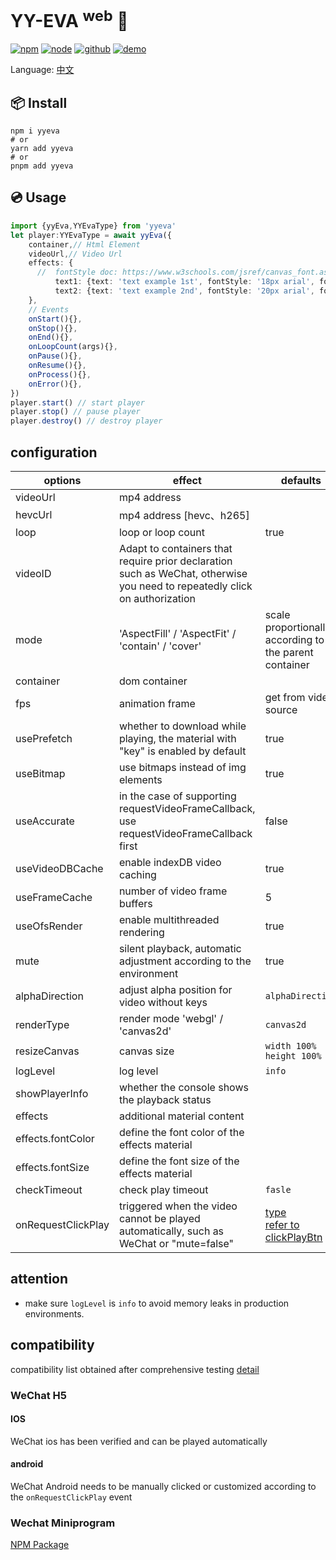 # YY-EVA <sup>web</sup> 🎁
<a href="https://www.npmjs.com/package/yyeva"><img src="https://img.shields.io/npm/v/yyeva.svg" alt="npm"></a>
<a href="https://emp2.netlify.app"><img src="https://img.shields.io/node/v/yyeva.svg" alt="node"></a>
<a href="https://github.com/yylive/YYEVA-Web"><img src="https://img.shields.io/badge/github-YYEVA-blue" alt="github"></a>
<a href="https://yyeva.netlify.app/"><img src="https://img.shields.io/badge/demo-YYEVA-black" alt="demo"></a>

Language: [中文](./README.md)

## 📦 Install
```shell
npm i yyeva
# or
yarn add yyeva
# or
pnpm add yyeva
```
## 💿 Usage
```typescript
import {yyEva,YYEvaType} from 'yyeva'
let player:YYEvaType = await yyEva({
	container,// Html Element
	videoUrl,// Video Url
	effects: {
	  //  fontStyle doc: https://www.w3schools.com/jsref/canvas_font.asp
          text1: {text: 'text example 1st', fontStyle: '18px arial', fontColor: '#ff0000'},
          text2: {text: 'text example 2nd', fontStyle: '20px arial', fontColor: 'green'},
	},
	// Events
	onStart(){},
	onStop(){},
	onEnd(){},
	onLoopCount(args){},
	onPause(){},
	onResume(){},
	onProcess(){},
	onError(){},
})
player.start() // start player
player.stop() // pause player
player.destroy() // destroy player
```
## configuration
| options            | effect     | defaults    |required|
|---------------|--------|--------|--------|
|videoUrl|mp4 address||*|
|hevcUrl|mp4 address [hevc、h265]|||
|loop|loop or loop count |true||
|videoID|Adapt to containers that require prior declaration such as WeChat, otherwise you need to repeatedly click on authorization|||
|mode|'AspectFill' / 'AspectFit' / 'contain' / 'cover'|scale proportionally according to the parent container||
|container|dom container||*|
|fps|animation frame|get from video source||
|usePrefetch|whether to download while playing, the material with "key" is enabled by default|true||
|useBitmap|use bitmaps instead of img elements|true||
|useAccurate|in the case of supporting requestVideoFrameCallback, use requestVideoFrameCallback first|false||
|useVideoDBCache|enable indexDB video caching|true||
|useFrameCache|number of video frame buffers|5||
|useOfsRender|enable multithreaded rendering|true||
|mute|silent playback, automatic adjustment according to the environment|true||
|alphaDirection|adjust alpha position for video without keys|`alphaDirection`||
|renderType|render mode 'webgl' / 'canvas2d'|`canvas2d`||
|resizeCanvas|canvas size|`width 100%` `height 100%`||
|logLevel|log level|`info`||
|showPlayerInfo|whether the console shows the playback status|||
|effects|additional material content|||
|effects.fontColor|define the font color of the effects material|||
|effects.fontSize|define the font size of the effects material|||
|checkTimeout|check play timeout|`fasle`||
|onRequestClickPlay|triggered when the video cannot be played automatically, such as WeChat or "mute=false"|[type](https://github.com/yylive/YYEVA-Web/blob/main/packages/yyeva/src/type/mix.ts#L173) </br> [refer to clickPlayBtn](https://github.com/yylive/YYEVA-Web/blob/main/packages/yyeva/src/helper/polyfill.ts#L39)||

## attention
+ make sure `logLevel` is `info` to avoid memory leaks in production environments.

## compatibility
compatibility list obtained after comprehensive testing [detail](https://github.com/yylive/YYEVA-Web/blob/main/docs/device.en.md)
### WeChat H5
#### IOS
WeChat ios has been verified and can be played automatically
#### android
WeChat Android needs to be manually clicked or customized according to the `onRequestClickPlay` event

### Wechat Miniprogram 
[NPM Package](https://www.npmjs.com/package/yyeva-wechat)
